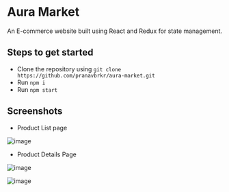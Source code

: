# Aura Market

An E-commerce website built using React and Redux for state management.

## Steps to get started

- Clone the repository using `git clone https://github.com/pranavbrkr/aura-market.git`
- Run `npm i`
- Run `npm start`

## Screenshots

- Product List page

![image](https://github.com/pranavbrkr/aura-market/assets/31160043/ac69982a-248c-4708-80e8-f624b670f3de)


- Product Details Page

![image](https://github.com/pranavbrkr/aura-market/assets/31160043/6f0061b8-69f2-4a5b-bb19-f547741c4235)


![image](https://github.com/pranavbrkr/aura-market/assets/31160043/1a6e28ad-6a6b-4efa-9485-b1ac14c688c8)

